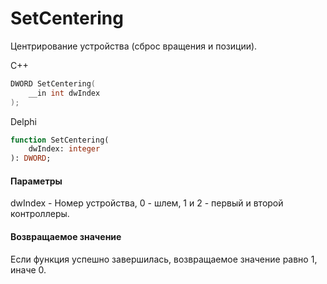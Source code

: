 ﻿# SetCentering
Центрирование устройства (сброс вращения и позиции).

С++
```c
DWORD SetCentering(
	__in int dwIndex
);
```

Delphi
```pascal
function SetCentering(
	dwIndex: integer
): DWORD;
```

#### Параметры
dwIndex - Номер устройства, 0 - шлем, 1 и 2 - первый и второй контроллеры.

#### Возвращаемое значение
Если функция успешно завершилась, возвращаемое значение равно 1, иначе 0.

